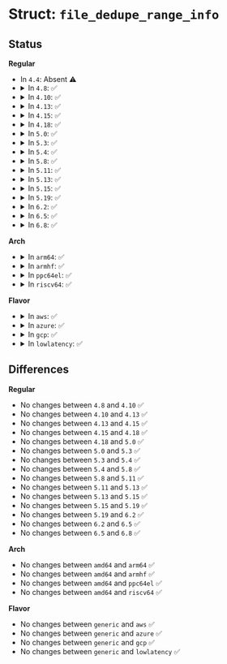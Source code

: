 # Struct: <code>file_dedupe_range_info</code>

## Status
<b>Regular</b>
<ul>
<li>
In <code>4.4</code>: Absent ⚠️
</li>
<li>
<details>
<summary>In <code>4.8</code>: ✅</summary>

```c
struct file_dedupe_range_info {
    __s64 dest_fd;
    __u64 dest_offset;
    __u64 bytes_deduped;
    __s32 status;
    __u32 reserved;
};
```
</details>
</li>
<li>
<details>
<summary>In <code>4.10</code>: ✅</summary>

```c
struct file_dedupe_range_info {
    __s64 dest_fd;
    __u64 dest_offset;
    __u64 bytes_deduped;
    __s32 status;
    __u32 reserved;
};
```
</details>
</li>
<li>
<details>
<summary>In <code>4.13</code>: ✅</summary>

```c
struct file_dedupe_range_info {
    __s64 dest_fd;
    __u64 dest_offset;
    __u64 bytes_deduped;
    __s32 status;
    __u32 reserved;
};
```
</details>
</li>
<li>
<details>
<summary>In <code>4.15</code>: ✅</summary>

```c
struct file_dedupe_range_info {
    __s64 dest_fd;
    __u64 dest_offset;
    __u64 bytes_deduped;
    __s32 status;
    __u32 reserved;
};
```
</details>
</li>
<li>
<details>
<summary>In <code>4.18</code>: ✅</summary>

```c
struct file_dedupe_range_info {
    __s64 dest_fd;
    __u64 dest_offset;
    __u64 bytes_deduped;
    __s32 status;
    __u32 reserved;
};
```
</details>
</li>
<li>
<details>
<summary>In <code>5.0</code>: ✅</summary>

```c
struct file_dedupe_range_info {
    __s64 dest_fd;
    __u64 dest_offset;
    __u64 bytes_deduped;
    __s32 status;
    __u32 reserved;
};
```
</details>
</li>
<li>
<details>
<summary>In <code>5.3</code>: ✅</summary>

```c
struct file_dedupe_range_info {
    __s64 dest_fd;
    __u64 dest_offset;
    __u64 bytes_deduped;
    __s32 status;
    __u32 reserved;
};
```
</details>
</li>
<li>
<details>
<summary>In <code>5.4</code>: ✅</summary>

```c
struct file_dedupe_range_info {
    __s64 dest_fd;
    __u64 dest_offset;
    __u64 bytes_deduped;
    __s32 status;
    __u32 reserved;
};
```
</details>
</li>
<li>
<details>
<summary>In <code>5.8</code>: ✅</summary>

```c
struct file_dedupe_range_info {
    __s64 dest_fd;
    __u64 dest_offset;
    __u64 bytes_deduped;
    __s32 status;
    __u32 reserved;
};
```
</details>
</li>
<li>
<details>
<summary>In <code>5.11</code>: ✅</summary>

```c
struct file_dedupe_range_info {
    __s64 dest_fd;
    __u64 dest_offset;
    __u64 bytes_deduped;
    __s32 status;
    __u32 reserved;
};
```
</details>
</li>
<li>
<details>
<summary>In <code>5.13</code>: ✅</summary>

```c
struct file_dedupe_range_info {
    __s64 dest_fd;
    __u64 dest_offset;
    __u64 bytes_deduped;
    __s32 status;
    __u32 reserved;
};
```
</details>
</li>
<li>
<details>
<summary>In <code>5.15</code>: ✅</summary>

```c
struct file_dedupe_range_info {
    __s64 dest_fd;
    __u64 dest_offset;
    __u64 bytes_deduped;
    __s32 status;
    __u32 reserved;
};
```
</details>
</li>
<li>
<details>
<summary>In <code>5.19</code>: ✅</summary>

```c
struct file_dedupe_range_info {
    __s64 dest_fd;
    __u64 dest_offset;
    __u64 bytes_deduped;
    __s32 status;
    __u32 reserved;
};
```
</details>
</li>
<li>
<details>
<summary>In <code>6.2</code>: ✅</summary>

```c
struct file_dedupe_range_info {
    __s64 dest_fd;
    __u64 dest_offset;
    __u64 bytes_deduped;
    __s32 status;
    __u32 reserved;
};
```
</details>
</li>
<li>
<details>
<summary>In <code>6.5</code>: ✅</summary>

```c
struct file_dedupe_range_info {
    __s64 dest_fd;
    __u64 dest_offset;
    __u64 bytes_deduped;
    __s32 status;
    __u32 reserved;
};
```
</details>
</li>
<li>
<details>
<summary>In <code>6.8</code>: ✅</summary>

```c
struct file_dedupe_range_info {
    __s64 dest_fd;
    __u64 dest_offset;
    __u64 bytes_deduped;
    __s32 status;
    __u32 reserved;
};
```
</details>
</li>
</ul>
<b>Arch</b>
<ul>
<li>
<details>
<summary>In <code>arm64</code>: ✅</summary>

```c
struct file_dedupe_range_info {
    __s64 dest_fd;
    __u64 dest_offset;
    __u64 bytes_deduped;
    __s32 status;
    __u32 reserved;
};
```
</details>
</li>
<li>
<details>
<summary>In <code>armhf</code>: ✅</summary>

```c
struct file_dedupe_range_info {
    __s64 dest_fd;
    __u64 dest_offset;
    __u64 bytes_deduped;
    __s32 status;
    __u32 reserved;
};
```
</details>
</li>
<li>
<details>
<summary>In <code>ppc64el</code>: ✅</summary>

```c
struct file_dedupe_range_info {
    __s64 dest_fd;
    __u64 dest_offset;
    __u64 bytes_deduped;
    __s32 status;
    __u32 reserved;
};
```
</details>
</li>
<li>
<details>
<summary>In <code>riscv64</code>: ✅</summary>

```c
struct file_dedupe_range_info {
    __s64 dest_fd;
    __u64 dest_offset;
    __u64 bytes_deduped;
    __s32 status;
    __u32 reserved;
};
```
</details>
</li>
</ul>
<b>Flavor</b>
<ul>
<li>
<details>
<summary>In <code>aws</code>: ✅</summary>

```c
struct file_dedupe_range_info {
    __s64 dest_fd;
    __u64 dest_offset;
    __u64 bytes_deduped;
    __s32 status;
    __u32 reserved;
};
```
</details>
</li>
<li>
<details>
<summary>In <code>azure</code>: ✅</summary>

```c
struct file_dedupe_range_info {
    __s64 dest_fd;
    __u64 dest_offset;
    __u64 bytes_deduped;
    __s32 status;
    __u32 reserved;
};
```
</details>
</li>
<li>
<details>
<summary>In <code>gcp</code>: ✅</summary>

```c
struct file_dedupe_range_info {
    __s64 dest_fd;
    __u64 dest_offset;
    __u64 bytes_deduped;
    __s32 status;
    __u32 reserved;
};
```
</details>
</li>
<li>
<details>
<summary>In <code>lowlatency</code>: ✅</summary>

```c
struct file_dedupe_range_info {
    __s64 dest_fd;
    __u64 dest_offset;
    __u64 bytes_deduped;
    __s32 status;
    __u32 reserved;
};
```
</details>
</li>
</ul>

## Differences
<b>Regular</b>
<ul>
<li>
No changes between <code>4.8</code> and <code>4.10</code> ✅
</li>
<li>
No changes between <code>4.10</code> and <code>4.13</code> ✅
</li>
<li>
No changes between <code>4.13</code> and <code>4.15</code> ✅
</li>
<li>
No changes between <code>4.15</code> and <code>4.18</code> ✅
</li>
<li>
No changes between <code>4.18</code> and <code>5.0</code> ✅
</li>
<li>
No changes between <code>5.0</code> and <code>5.3</code> ✅
</li>
<li>
No changes between <code>5.3</code> and <code>5.4</code> ✅
</li>
<li>
No changes between <code>5.4</code> and <code>5.8</code> ✅
</li>
<li>
No changes between <code>5.8</code> and <code>5.11</code> ✅
</li>
<li>
No changes between <code>5.11</code> and <code>5.13</code> ✅
</li>
<li>
No changes between <code>5.13</code> and <code>5.15</code> ✅
</li>
<li>
No changes between <code>5.15</code> and <code>5.19</code> ✅
</li>
<li>
No changes between <code>5.19</code> and <code>6.2</code> ✅
</li>
<li>
No changes between <code>6.2</code> and <code>6.5</code> ✅
</li>
<li>
No changes between <code>6.5</code> and <code>6.8</code> ✅
</li>
</ul>
<b>Arch</b>
<ul>
<li>
No changes between <code>amd64</code> and <code>arm64</code> ✅
</li>
<li>
No changes between <code>amd64</code> and <code>armhf</code> ✅
</li>
<li>
No changes between <code>amd64</code> and <code>ppc64el</code> ✅
</li>
<li>
No changes between <code>amd64</code> and <code>riscv64</code> ✅
</li>
</ul>
<b>Flavor</b>
<ul>
<li>
No changes between <code>generic</code> and <code>aws</code> ✅
</li>
<li>
No changes between <code>generic</code> and <code>azure</code> ✅
</li>
<li>
No changes between <code>generic</code> and <code>gcp</code> ✅
</li>
<li>
No changes between <code>generic</code> and <code>lowlatency</code> ✅
</li>
</ul>
